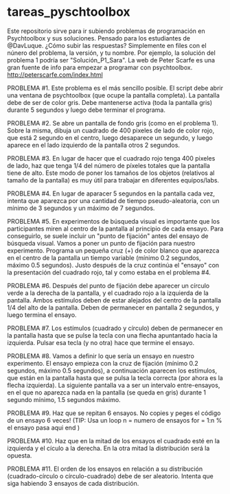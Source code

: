 # tareas_pyschtoolbox
Este repositorio sirve para ir subiendo problemas de programación en Psychtoolbox y sus soluciones. Pensado para los estudiantes de @DavLuque. 
¿Cómo subir las respuestas? Simplemente en files con el núnero del problema, la versión, y tu nombre. Por ejemplo, la solución del problema 1 podría ser "Solución_P1_Sara".
La web de Peter Scarfe es una gran fuente de info para empezar a programar con psychtoolbox. http://peterscarfe.com/index.html

PROBLEMA #1. Este problema es el más sencillo posible. El script debe abrir una ventana de psychtoolbox (que ocupe la pantalla completa). La pantalla debe de ser de color gris. Debe mantenerse activa (toda la pantalla gris) durante 5 segundos y luego debe terminar el programa.

PROBLEMA #2. Se abre un pantalla de fondo gris (como en el problema 1). Sobre la misma, dibuja un cuadrado de 400 pixeles de lado de color rojo, que está 2 segundo en el centro, luego desaparece un segundo, y luego aparece en el lado izquierdo de la pantalla otros 2 segundos. 

PROBLEMA #3. En lugar de hacer que el cuadrado rojo tenga 400 pixeles de lado, haz que tenga 1/4 del número de píxeles totales que la pantalla tiene de alto. Este modo de poner los tamaños de los objetos (relativos al tamaño de la pantalla) es muy útil para trabajar en diferentes equipos/labs.

PROBLEMA #4. En lugar de aparacer 5 segundos en la pantalla cada vez, intenta que aparezca por una cantidad de tiempo pseudo-aleatoria, con un mínimo de 3 segundos y un máximo de 7 segundos.

PROBLEMA #5. En experimentos de búsqueda visual es importante que los participantes miren al centro de la pantalla al principio de cada ensayo. Para conseguirlo, se suele incluir un "punto de fijación" antes del ensayo de búsqueda visual. Vamos a poner un punto de fijación para nuestro experimento. Programa un pequeña cruz (+) de color blanco que aparezca en el centro de la pantalla un tiempo variable (mínimo 0.2 segundos, máximo 0.5 segundos). Justo después de la cruz continúa el "ensayo" con la presentación del cuadrado rojo, tal y como estaba en el problema #4.

PROBLEMA #6. Después del punto de fijación debe aparecer un círculo verde a la derecha de la pantalla, y el cuadrado rojo a la izquierda de la pantalla. Ambos estímulos deben de estar alejados del centro de la pantalla 1/4 del alto de la pantalla. Deben de permanecer en pantalla 2 segundos, y luego termina el ensayo.

PROBLEMA #7. Los estímulos (cuadrado y círculo) deben de permanecer en la pantalla hasta que se pulse la tecla con una flecha apuntantado hacia la izquierda. Pulsar esa tecla (y no otra) hace que termine el ensayo. 

PROBLEMA #8. Vamos a definir lo que sería un ensayo en nuestro experimento. El ensayo empieza con la cruz de fijación (mínimo 0.2 segundos, máximo 0.5 segundos), a continuación aparecen los estímulos, que están en la pantalla hasta que se pulsa la tecla correcta (por ahora es la flecha izquierda). La siguiente pantalla va a ser un intervalo entre-ensayos, en el que no aparezca nada en la pantalla (se queda en gris) durante 1 segundo mínimo, 1.5 segundos máximo.

PROBLEMA #9. Haz que se repitan 6 ensayos. No copies y peges el código de un ensayo 6 veces! 
(TIP: Usa un loop 
n = numero de ensayos
for = 1:n
% el ensayo pasa aqui
end
)

PROBLEMA #10. Haz que en la mitad de los ensayos el cuadrado esté en la izquierda y el cículo a la derecha. En la otra mitad la distribución será la opuesta.

PROBLEMA #11. El orden de los ensayos en relación a su distribución (cuadrado-círculo o círculo-cuadrado) debe de ser aleatorio. Intenta que siga habiendo 3 ensayos de cada distribución. 
